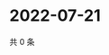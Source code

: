 # 2022-07-21

共 0 条

<!-- BEGIN WEIBO -->
<!-- 最后更新时间 Thu Jul 21 2022 18:17:49 GMT+0800 (China Standard Time) -->

<!-- END WEIBO -->
